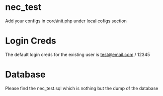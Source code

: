 # nec_test
Add your configs in core\init.php under local cofigs section

# Login Creds
The default login creds for the existing user is
test@email.com / 12345

# Database
Please find the nec_test.sql which is nothing but the dump of the database